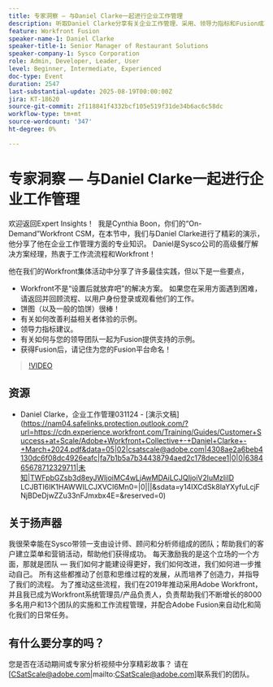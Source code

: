 ```yaml
---
title: 专家洞察 — 与Daniel Clarke一起进行企业工作管理
description: 听取Daniel Clarke分享有关企业工作管理、采用、领导力指标和Fusion成功策略的Workfront最佳实践。
feature: Workfront Fusion
speaker-name-1: Daniel Clarke
speaker-title-1: Senior Manager of Restaurant Solutions
speaker-company-1: Sysco Corporation
role: Admin, Developer, Leader, User
level: Beginner, Intermediate, Experienced
doc-type: Event
duration: 2547
last-substantial-update: 2025-08-19T00:00:00Z
jira: KT-18620
source-git-commit: 2f118841f4332bcf105e519f31de34b6ac6c58dc
workflow-type: tm+mt
source-wordcount: '347'
ht-degree: 0%

---
```



# 专家洞察 — 与Daniel Clarke一起进行企业工作管理

欢迎返回Expert Insights！  我是Cynthia Boon，你们的“On-Demand”Workfront CSM，在本节中，我们与Daniel Clarke进行了精彩的演示，他分享了他在企业工作管理方面的专业知识。 Daniel是Sysco公司的高级餐厅解决方案经理，热衷于工作流流程和Workfront！  

他在我们的Workfront集体活动中分享了许多最佳实践，但以下是一些要点，
 
* Workfront不是“设置后就放弃吧”的解决方案。 如果您在采用方面遇到困难，请返回并回顾流程、以用户身份登录或观看他们的工作。 
* 饼图（以及一般的馅饼）很棒！ 
* 有关如何改善利益相关者体验的示例。 
* 领导力指标建议。 
* 有关如何与您的领导团队一起为Fusion提供支持的示例。 
* 获得Fusion后，请记住为您的Fusion平台命名！ 

>[!VIDEO](https://video.tv.adobe.com/v/3469898/?learn=on&enablevpops)

## 资源

* Daniel Clarke，企业工作管理031124 - [演示文稿](https://nam04.safelinks.protection.outlook.com/?url=https://cdn.experience.workfront.com/Training/Guides/Customer+Success+at+Scale/Adobe+Workfront+Collective+-+Daniel+Clarke+-+March+2024.pdf&data=05|02|csatscale@adobe.com|4308ae2a6beb4130dc6f08dc4926eafc|fa7b1b5a7b34438794aed2c178decee1|0|0|638465678712329711|未知|TWFpbGZsb3d8eyJWIjoiMC4wLjAwMDAiLCJQIjoiV2luMzIiID LCJBTI6IK1HAWWILCJXVCI6Mn0=|0|||&sdata=y14IXCdSk8laYXyfuLcjFNjBDeDjwZZu33nFJmxbx4E=&reserved=0) 

## 关于扬声器

我很荣幸能在Sysco带领一支由设计师、顾问和分析师组成的团队；帮助我们的客户建立菜单和营销活动，帮助他们获得成功。 每天激励我的是这个立场的一个方面，那就是团队 — 我们如何才能建设得更好，我们如何改进，我们如何进一步推动自己。 所有这些都推动了创意和思维过程的发展，从而培养了创造力，并指导了我们的流程。 为了推动这些流程，我们在2019年推动采用Adobe Workfront，并且我已成为Workfront系统管理员/产品负责人，负责帮助我们不断增长的8000多名用户和13个团队的实施和工作流程管理，并配合Adobe Fusion来自动化和简化我们的日常任务。 

## 有什么要分享的吗？

您是否在活动期间或专家分析视频中分享精彩故事？ 请在[CSatScale@adobe.com|mailto:CSatScale@adobe.com]联系我们的团队。


